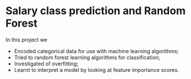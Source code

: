 # Salary class prediction and Random Forest

In this project we 

* Encoded categorical data for use with machine learning algorithms;
* Tried to random forest learning algorithms for classification;
* Investigated of overfitting;
* Learnt to interpret a model by looking at feature importance scores.
